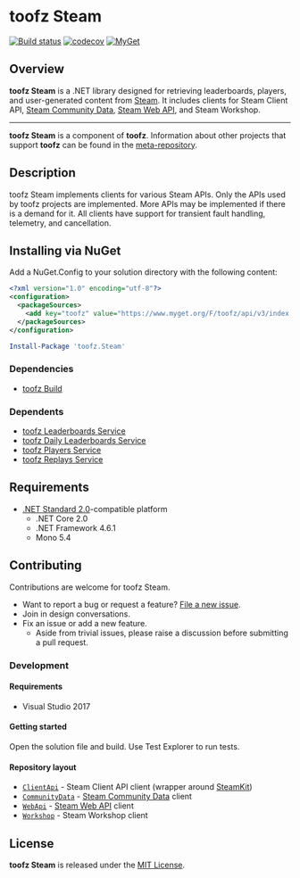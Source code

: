 # toofz Steam

[![Build status](https://ci.appveyor.com/api/projects/status/fhfu870220jgfm3l/branch/master?svg=true)](https://ci.appveyor.com/project/leonard-thieu/toofz-necrodancer-leaderboards/branch/master)
[![codecov](https://codecov.io/gh/leonard-thieu/toofz-steam/branch/master/graph/badge.svg)](https://codecov.io/gh/leonard-thieu/toofz-steam)
[![MyGet](https://img.shields.io/myget/toofz/v/toofz.Steam.svg)](https://www.myget.org/feed/toofz/package/nuget/toofz.Steam)

## Overview

**toofz Steam** is a .NET library designed for retrieving leaderboards, players, and user-generated content from [Steam](http://store.steampowered.com/about/). 
It includes clients for Steam Client API, [Steam Community Data](https://partner.steamgames.com/documentation/community_data), 
[Steam Web API](https://partner.steamgames.com/doc/webapi_overview), and Steam Workshop.

---

**toofz Steam** is a component of **toofz**. 
Information about other projects that support **toofz** can be found in the [meta-repository](https://github.com/leonard-thieu/toofz-necrodancer).

## Description

toofz Steam implements clients for various Steam APIs. Only the APIs used by toofz projects are implemented. More APIs may be implemented if there is a 
demand for it. All clients have support for transient fault handling, telemetry, and cancellation.

## Installing via NuGet

Add a NuGet.Config to your solution directory with the following content:

```xml
<?xml version="1.0" encoding="utf-8"?>
<configuration>
  <packageSources>
    <add key="toofz" value="https://www.myget.org/F/toofz/api/v3/index.json" />
  </packageSources>
</configuration>
```

```powershell
Install-Package 'toofz.Steam'
```

### Dependencies

* [toofz Build](https://github.com/leonard-thieu/toofz-build)

### Dependents

* [toofz Leaderboards Service](https://github.com/leonard-thieu/leaderboards-service)
* [toofz Daily Leaderboards Service](https://github.com/leonard-thieu/daily-leaderboards-service)
* [toofz Players Service](https://github.com/leonard-thieu/players-service)
* [toofz Replays Service](https://github.com/leonard-thieu/replays-service)

## Requirements

* [.NET Standard 2.0](https://github.com/dotnet/standard/blob/master/docs/versions.md)-compatible platform
  * .NET Core 2.0
  * .NET Framework 4.6.1
  * Mono 5.4

## Contributing

Contributions are welcome for toofz Steam.

* Want to report a bug or request a feature? [File a new issue](https://github.com/leonard-thieu/toofz-steam/issues).
* Join in design conversations.
* Fix an issue or add a new feature.
  * Aside from trivial issues, please raise a discussion before submitting a pull request.

### Development

#### Requirements

* Visual Studio 2017

#### Getting started

Open the solution file and build. Use Test Explorer to run tests.

#### Repository layout

* [`ClientApi`](src/toofz.Steam/ClientApi) - Steam Client API client (wrapper around [SteamKit](https://github.com/SteamRE/SteamKit))
* [`CommunityData`](src/toofz.Steam/CommunityData) - [Steam Community Data](https://partner.steamgames.com/documentation/community_data) client
* [`WebApi`](src/toofz.Steam/WebApi) - [Steam Web API](https://partner.steamgames.com/doc/webapi_overview) client
* [`Workshop`](src/toofz.Steam/Workshop) - Steam Workshop client

## License

**toofz Steam** is released under the [MIT License](LICENSE).

